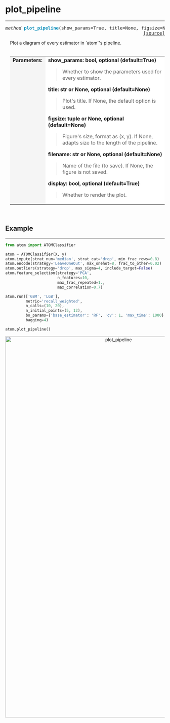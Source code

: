 # plot_pipeline
---------------

<a name="atom"></a>
<pre><em>method</em> <strong style="color:#008AB8">plot_pipeline</strong>(show_params=True, title=None, figsize=None, filename=None, display=True)
<div align="right"><a href="https://github.com/tvdboom/ATOM/blob/master/atom/plots.py#L2607">[source]</a></div></pre>
<div style="padding-left:3%">
Plot a diagram of every estimator in `atom`'s pipeline.
 <br /><br />
<table width="100%">
<tr>
<td width="15%" style="vertical-align:top; background:#F5F5F5;"><strong>Parameters:</strong></td>
<td width="75%" style="background:white;">
<strong>show_params: bool, optional (default=True)</strong>
<blockquote>
Whether to show the parameters used for every estimator.
</blockquote>
<strong>title: str or None, optional (default=None)</strong>
<blockquote>
Plot's title. If None, the default option is used.
</blockquote>
<strong>figsize: tuple or None, optional (default=None)</strong>
<blockquote>
Figure's size, format as (x, y). If None, adapts size to the length of the pipeline.
</blockquote>
<strong>filename: str or None, optional (default=None)</strong>
<blockquote>
Name of the file (to save). If None, the figure is not saved.
</blockquote>
<strong>display: bool, optional (default=True)</strong>
<blockquote>
Whether to render the plot.
</blockquote>
</tr>
</table>
</div>
<br />



## Example
----------

```python
from atom import ATOMClassifier

atom = ATOMClassifier(X, y)
atom.impute(strat_num='median', strat_cat='drop', min_frac_rows=0.8)
atom.encode(strategy='LeaveOneOut', max_onehot=8, frac_to_other=0.02)
atom.outliers(strategy='drop', max_sigma=4, include_target=False)
atom.feature_selection(strategy='PCA',
                       n_features=10,
                       max_frac_repeated=1.,
                       max_correlation=0.7)

atom.run(['GBM', 'LGB'],
         metric='recall_weighted',
         n_calls=(10, 20),
         n_initial_points=(5, 12),
         bo_params={'base_estimator': 'RF', 'cv': 1, 'max_time': 1000},
         bagging=4)

atom.plot_pipeline()
```
<div align="center">
    <img src="img/plots/plot_pipeline.png" alt="plot_pipeline" width="700" height="1200"/>
</div>
